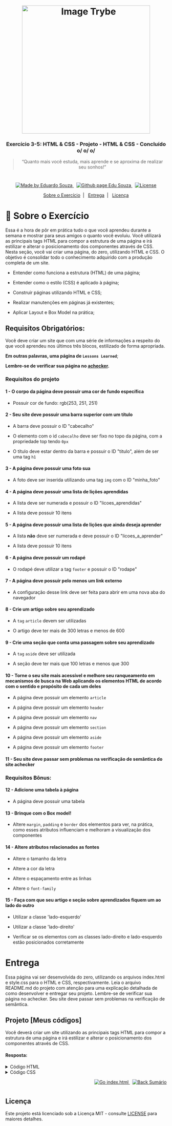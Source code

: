 <h1 align="center">
    <img alt="Image Trybe" src="https://i.ibb.co/d4W2x4g/trybe.png" width="400px" />
</h1>

<h3 align="center">
  Exercício 3-5: HTML & CSS - Projeto - HTML & CSS - Concluído o/ o/ o/
</h3>

<blockquote align="center">“Quanto mais você estuda, mais aprende e se aproxima de realizar seu sonhos!”</blockquote>

<h1></h1>

<p align="center">

  <a href="https://www.linkedin.com/in/eduardosouzaprogrammer/">
    <img alt="Made by Eduardo Souza" src="https://img.shields.io/badge/made%20by-Edu%20Souza-%23F8952D">
  </a>&nbsp;

 <a href="https://edusouza-programmer.github.io/">
<img alt="Github page Edu Souza " src="https://img.shields.io/badge/Github%20page-Edu_Souza-orange">
</a>&nbsp;

  <a href="LICENSE" >
    <img alt="License" src="https://img.shields.io/badge/license-MIT-%23F8952D">
  </a>

</p>

<p align="center">
  <a href="#rocket-Sobre-o-Exercício">Sobre o Exercício</a>&nbsp;&nbsp;|&nbsp;&nbsp;
  <a href="#Entrega">Entrega</a>&nbsp;&nbsp;|&nbsp;&nbsp;
  <a href="#Licença">Licença</a>
</p>

# :rocket: Sobre o Exercício

Essa é a hora de pôr em prática tudo o que você aprendeu durante a semana e mostrar para seus amigos o quanto você evoluiu.
Você utilizará as principais tags HTML para compor a estrutura de uma página e irá estilizar e alterar o posicionamento dos componentes através de CSS.
Nesta seção, você vai criar uma página, do zero, utilizando HTML e CSS. O objetivo é consolidar todo o conhecimento adquirido com a produção completa de um site.

-   Entender como funciona a estrutura (HTML) de uma página;

-   Entender como o estilo (CSS) é aplicado à página;

-   Construir páginas utilizando HTML e CSS;

-   Realizar manutenções em páginas já existentes;

-   Aplicar Layout e Box Model na prática;

## Requisitos Obrigatórios:

Você deve criar um site que com uma série de informações a respeito do que você aprendeu nos últimos três blocos, estilizado de forma apropriada.

**Em outras palavras, uma página de `Lessons Learned`**;

**Lembre-se de verificar sua página no [achecker](https://achecker.ca/checker/index.php).**

### Requisitos do projeto

#### 1 - O corpo da página deve possuir uma cor de fundo específica

- Possuir cor de fundo: rgb(253, 251, 251)

#### 2 - Seu site deve possuir uma barra superior com um título

- A barra deve possuir o ID "cabecalho"

- O elemento com o id `cabecalho` deve ser fixo no topo da página, com a propriedade top tendo `0px`

- O título deve estar dentro da barra e possuir o ID "titulo", além de ser uma tag `h1`

#### 3 - A página deve possuir uma foto sua

- A foto deve ser inserida utilizando uma tag `img` com o ID "minha_foto"

#### 4 - A página deve possuir uma lista de lições aprendidas

- A lista deve ser numerada e possuir o ID "licoes_aprendidas"

- A lista deve possuir 10 itens

#### 5 - A página deve possuir uma lista de lições que ainda deseja aprender

- A lista **não** deve ser numerada e deve possuir o ID "licoes_a_aprender"

- A lista deve possuir 10 itens

#### 6 - A página deve possuir um rodapé

- O rodapé deve utilizar a tag `footer` e possuir o ID "rodape"

#### 7 - A página deve possuir pelo menos um link externo

- A configuração desse link deve ser feita para abrir em uma nova aba do navegador

#### 8 - Crie um artigo sobre seu aprendizado

- A `tag` `article` devem ser utilizadas

- O artigo deve ter mais de 300 letras e menos de 600

#### 9 - Crie uma seção que conta uma passagem sobre seu aprendizado

- A `tag` `aside` deve ser utilizada

- A seção deve ter mais que 100 letras e menos que 300

#### 10 - Torne o seu site mais acessível e melhore seu ranqueamento em mecanismos de busca na Web aplicando os elementos HTML de acordo com o sentido e propósito de cada um deles

- A página deve possuir um elemento `article`

- A página deve possuir um elemento `header`

- A página deve possuir um elemento `nav`

- A página deve possuir um elemento `section`

- A página deve possuir um elemento `aside`

- A página deve possuir um elemento `footer`

#### 11 - Seu site deve passar sem problemas na verificação de semântica do site achecker

### Requisitos Bônus:

#### 12 - Adicione uma tabela à página

- A página deve possuir uma tabela

#### 13 - Brinque com o Box model!

- Altere `margin`, `padding` e `border` dos elementos para ver, na prática, como esses atributos influenciam e melhoram a visualização dos componentes

#### 14 - Altere atributos relacionados as fontes

- Altere o tamanho da letra

- Altere a cor da letra

- Altere o espaçamento entre as linhas

- Altere o `font-family`

#### 15 - Faça com que seu artigo e seção sobre aprendizados fiquem um ao lado do outro

- Utilizar a classe 'lado-esquerdo'

- Utilizar a classe 'lado-direito'

- Verificar se os elementos com as classes lado-direito e lado-esquerdo estão posicionados corretamente

#

# Entrega

Essa página vai ser desenvolvida do zero, utilizando os arquivos index.html e style.css para o HTML e CSS, respectivamente. Leia o arquivo README.md do projeto com atenção para uma explicação detalhada de como desenvolver e entregar seu projeto.
Lembre-se de verificar sua página no achecker. Seu site deve passar sem problemas na verificação de semântica.

## Projeto [Meus códigos]

Você deverá criar um site utilizando as principais tags HTML para compor a estrutura de uma página e irá estilizar e alterar o posicionamento dos componentes através de CSS.


#### Resposta:

<details>
 <summary>Código HTML</summary>

```html
<!DOCTYPE html>
<html lang="pt">

<head>
  <meta charset="UTF-8">
  <meta name="viewport" content="width=device-width, initial-scale=1.0">
  <link href="https://fonts.googleapis.com/css2?family=Caudex&family=Chelsea+Market&family=Lobster&display=swap"
    rel="stylesheet">
  <link rel="stylesheet" href="style.css">
  <title>Project-HTML&CSS</title>
</head>

<body>
  <header id="cabecalho">
    <h1 id="titulo">Projeto<br>HTML & CSS</h1>
  </header>
  <main>
    <div>
      <div class="nav-conteiner">
        <nav>
          <lu>
            <li><a href="#">Home</a></li>
            <li><a href="#sobre">Sobre</a></li>
            <li><a href="#rodape">Contatos</a></li>
          </lu>
        </nav>
      </div>
      <div class="main-conteiner conteiner">
        <div class="itens">
          <a href="https://www.linkedin.com/in/eduardosouzaprogrammer/" target="_blank">
            <img id="minha_foto" src="https://i.ibb.co/NNvbkXY/117194973-1970721483063027-331802382092093166-n.jpg"
              alt="Foto de um cara muito legal e estudioso chamado Edu Souza">
          </a>
        </div>
        <div class="itens">
          <article class="main-article">
            <h1>Eduardo Souza</h1>
            <p>Lorem ipsum dolor sit amet consectetur adipisicing elit. Fugiat, incidunt earum. Quisquam totam in
              accusamus
              magnam.
              officia sapiente dicta adipisci modi consectetur saepe laborum. consectetur saepe laborum.
            </p>
          </article>
        </div>
      </div>
    </div>
  </main>
  <section id="sobre" class="experiencias">

    <div class="quotes-svg">
      <svg xmlns="http://www.w3.org/2000/svg" viewBox="0 0 512 512">
        <path
          d="M228 119c5.523 0 10-4.478 10-10V77c0-27.57-22.43-50-50-50H50C22.43 27 0 49.43 0 77v119.988c0 27.57 22.43 50 50 50h64.692c-2.276 74.706-30.621 113.542-86.459 118.622a10 10 0 00-9.094 9.959V475a10 10 0 0010.561 9.984c68.908-3.876 121.511-27.591 156.349-70.487C220.521 372.051 238 310.029 238 230.152v-35.819c0-5.522-4.477-10-10-10s-10 4.478-10 10v35.819c0 146.644-58.535 223.331-178.86 234.097v-79.836c30.411-4.73 53.934-18.886 70.007-42.161 17.049-24.691 25.694-60.106 25.694-105.264 0-5.522-4.477-10-10-10H50c-16.542 0-30-13.458-30-30V77c0-16.542 13.458-30 30-30h138c16.542 0 30 13.458 30 30v32c0 5.522 4.477 10 10 10zM462 27H324c-27.57 0-50 22.43-50 50v119.988c0 27.57 22.43 50 50 50h64.692c-2.276 74.706-30.621 113.542-86.459 118.622a10 10 0 00-9.094 9.959V475a10 10 0 0010.561 9.984c68.908-3.876 121.511-27.591 156.349-70.487C494.521 372.052 512 310.029 512 230.152V77c0-27.57-22.43-50-50-50zm30 203.152c0 146.644-58.535 223.331-178.861 234.097v-79.836c30.412-4.73 53.935-18.886 70.007-42.161 17.049-24.69 25.694-60.105 25.694-105.264 0-5.522-4.477-10-10-10H324c-16.542 0-30-13.458-30-30V77c0-16.542 13.458-30 30-30h120v74.034c0 5.522 4.477 10 10 10s10-4.478 10-10v-73.96c15.612 1.034 28 14.057 28 29.926v153.152z" />
        <path
          d="M454 145.751c-5.523 0-10 4.527-10 10.049 0 5.522 4.477 10 10 10 5.522 0 10-4.478 10-10v-.099c0-5.522-4.477-9.95-10-9.95zM228 141.666c-5.523 0-10 4.478-10 10v.209c0 5.522 4.477 10 10 10s10-4.478 10-10v-.209c0-5.522-4.477-10-10-10z" />
      </svg>
    </div>

    <aside>
      <h1> Experiência com a <em>Trybe</em></h1>
      <p>Lorem ipsum dolor, sit amet consectetur adipisicing elit. Distinctio expedita iure iste quae incidunt alias
        necessitatibus, dolorem, cupiditate voluptates fugit earum facilis voluptates fugit earum.
      </p>
    </aside>
    <div class="rocket-svg">
      <svg viewBox="0 0 512.004 512.004" xmlns="http://www.w3.org/2000/svg">
        <path
          d="M130.239 138.268l-44.358 3.427c-12.343.954-23.336 7.423-30.162 17.748L4.562 236.815c-5.177 7.83-6 17.629-2.203 26.213 3.798 8.584 11.603 14.566 20.878 16.003l40.615 6.29c9.501-50.42 32.245-100.716 66.387-147.053zM226.682 448.151l6.291 40.615c1.437 9.275 7.419 17.08 16.002 20.877a27.434 27.434 0 0011.112 2.36 27.34 27.34 0 0015.102-4.563l77.374-51.156c10.325-6.827 16.794-17.821 17.746-30.162l3.427-44.358c-46.338 34.143-96.633 56.887-147.054 66.387zM211.407 420c1.41 0 2.828-.116 4.243-.352 21.124-3.532 41.484-9.482 60.906-17.27l-166.93-166.93c-7.788 19.421-13.738 39.781-17.27 60.906-1.392 8.327 1.401 16.81 7.37 22.78l93.144 93.144c4.956 4.955 11.645 7.722 18.537 7.722zM471.178 227.003c40.849-78.974 42.362-162.43 40.227-201.57C510.674 12.022 499.982 1.33 486.57.599A412.7 412.7 0 00464.131 0C420.365 0 351.114 6.629 285 40.826c-52.542 27.177-121.439 87.018-162.087 165.66.48.375.949.773 1.391 1.215l180 180c.442.442.839.91 1.214 1.39 78.642-40.649 138.483-109.546 165.66-162.088zM297.698 108.24c29.241-29.241 76.822-29.244 106.065 0 14.166 14.165 21.967 33 21.967 53.033s-7.801 38.868-21.967 53.033c-14.619 14.619-33.829 21.93-53.032 21.932-19.209.001-38.41-7.309-53.033-21.932-14.166-14.165-21.968-33-21.968-53.033s7.802-38.868 21.968-53.033z" />
        <path
          d="M318.911 193.092c17.545 17.545 46.095 17.546 63.64 0 8.499-8.5 13.18-19.8 13.18-31.82s-4.681-23.32-13.18-31.819c-8.772-8.773-20.296-13.159-31.82-13.159-11.523 0-23.047 4.386-31.819 13.159-8.499 8.499-13.181 19.799-13.181 31.819s4.681 23.321 13.18 31.82zM15.305 421.938c3.839 0 7.678-1.464 10.606-4.394l48.973-48.973c5.858-5.858 5.858-15.355 0-21.213-5.857-5.858-15.355-5.858-21.213 0L4.698 396.331c-5.858 5.858-5.858 15.355 0 21.213a14.954 14.954 0 0010.607 4.394zM119.765 392.239c-5.857-5.858-15.355-5.858-21.213 0L4.397 486.394c-5.858 5.858-5.858 15.355 0 21.213C7.326 510.536 11.165 512 15.004 512s7.678-1.464 10.606-4.394l94.154-94.154c5.859-5.858 5.859-15.355.001-21.213zM143.432 437.12L94.46 486.093c-5.858 5.858-5.858 15.355 0 21.213 2.929 2.929 6.768 4.394 10.606 4.394s7.678-1.464 10.606-4.394l48.973-48.973c5.858-5.858 5.858-15.355 0-21.213-5.857-5.858-15.355-5.858-21.213 0z" />
      </svg>
    </div>

  </section>
  <section>

    <div class="licoes-conteiner conteiner">
      <div class="lado-esquerdo">
        <H1>Lições Aprendidas</H1>
        <ol id="licoes_aprendidas">
          <li>Unix</li>
          <li>Git & GitHub</li>
          <li>HTML</li>
          <li>CSS</li>
          <li>JavaScript</li>
          <li>VScode</li>
          <li>Unit Tests</li>
          <li>DOM</li>
          <li>Slack</li>
          <li>Semantic HTML</li>
        </ol>
      </div>
      <div class="lado-direito">
        <H1>Desejo aprender</H1>
        <ul id="licoes_a_aprender">
          <li>React</li>
          <li>React-Native</li>
          <li>NodeJs</li>
          <li>CSS</li>
          <li>JavaScript</li>
          <li>VScode</li>
          <li>Unit Tests</li>
          <li>DOM</li>
          <li>Slack</li>
          <li>Semantic HTML</li>
        </ul>
      </div>
    </div>
  </section>
  <div class="table">

    <table>
      <thead>
        <tr>
          <th>100% Concluído
            <svg height="512pt" viewBox="0 -13 512.00014 512" width="512pt" xmlns="http://www.w3.org/2000/svg">
              <path
                d="m511.074219 401.507812c-2.402344-11.5625-9.199219-21.441406-19.140625-27.820312-9.941406-6.375-21.75-8.433594-33.265625-5.800781l-53.367188 12.21875v-21.816407c10.703125-10.082031 21.847657-23.246093 29.773438-35.277343 13.898437-21.097657 23.734375-44.265625 29.234375-68.847657 6.539062-29.246093 6.679687-60.207031.402344-89.546874-1.15625-5.398438-6.472657-8.84375-11.871094-7.683594-5.402344 1.152344-8.839844 6.46875-7.6875 11.871094 5.679687 26.535156 5.554687 54.542968-.363282 80.992187-4.96875 22.210937-13.859374 43.144531-26.417968 62.210937-3.722656 5.652344-8.238282 11.582032-13.070313 17.246094v-110.84375c0-5.523437-4.476562-10-10-10h-79.105469v-106.789062c0-5.507813-4.457031-9.980469-9.964843-10l-89.105469-.300782c-.011719 0-.019531 0-.03125 0-2.648438 0-5.1875 1.046876-7.058594 2.917969-1.882812 1.875-2.941406 4.421875-2.941406 7.082031v55.550782h-79.117188c-5.519531 0-10 4.476562-10 10v99.027344h-22.28125v-13.582032c0-5.519531-4.476562-9.996094-10-9.996094h-10.257812c-1.746094-9.613281-2.757812-19.378906-2.996094-29.128906-.585937-23.707031 3.171875-46.902344 11.164063-68.949218 1.863281-5.140626 3.980469-10.265626 6.289062-15.226563 2.332031-5.007813.160157-10.957031-4.84375-13.289063-5.007812-2.324218-10.957031-.160156-13.285156 4.847657-2.558594 5.492187-4.902344 11.164062-6.960937 16.851562-8.84375 24.394531-13 50.054688-12.359376 76.257813.238282 9.578125 1.152344 19.164062 2.703126 28.636718h-45.148438c-5.523438 0-10 4.476563-10 10v175.773438c0 5.523438 4.476562 10 10 10h75.695312c5.523438 0 10-4.476562 10-10v-9.507812h37.617188l152.378906 59.765624c14.226563 5.582032 29.128906 8.390626 44.109375 8.390626 9.988281 0 20.019531-1.25 29.898438-3.761719l119.433593-30.355469c22.671876-5.761719 36.699219-28.214844 31.941407-51.117188zm-125.769531-173.097656v156.273438l-26.734376 6.121094c-2.875.65625-5.78125 1.175781-8.703124 1.582031-11.140626 1.535156-22.507813 1.210937-33.53125-.972657-.046876-.011718-.09375-.019531-.140626-.03125v-15.164062c7.625-11.375 10.152344-25.796875 6.15625-38.960938-1.113281-3.671874-2.695312-7.214843-4.707031-10.484374-.457031-.742188-.933593-1.46875-1.429687-2.179688-.003906-.011719-.011719-.019531-.019532-.03125v-96.15625h69.109376zm-158.210938-117.054687 69.105469.230469v197.09375l-38.621094-15.984376-30.484375-12.621093zm-89.117188 65.515625h69.105469v94.917968l-12.402343-5.132812c-1.214844-.503906-2.515626-.761719-3.824219-.761719h-52.878907zm-62.28125 241.222656h-55.695312v-155.777344h47.179688c.019531 0 .042968.003906.066406.003906.019531 0 .035156-.003906.054687-.003906h8.394531zm398.511719 15.148438-119.433593 30.355468c-20.617188 5.238282-41.980469 3.898438-61.78125-3.863281l-154.136719-60.457031c-1.164063-.457032-2.402344-.6875-3.652344-.6875h-39.507813v-112.691406h93.167969l64.703125 26.78125 35.40625 14.65625c12.527344 5.195312 18.523438 19.890624 13.386719 32.402343-1.03125 2.511719-2.308594 4.898438-4.003906 7.027344-6.261719 7.902344-16.570313 11.386719-26.210938 9.042969-.078125-.019532-.15625-.039063-.234375-.058594-.578125-.144531-1.152344-.3125-1.722656-.5l-67.285156-25.867188c-.546875-.210937-.835938-.320312-.835938-.320312-5.152344-1.984375-10.9375.589844-12.921875 5.746094-1.980469 5.152344.589844 10.941406 5.746094 12.921875 0 0 37.9375 14.585937 66.867187 25.742187.582032.226563 1.160157.4375 1.742188.632813l22.214844 8.542969c6.714844 2.582031 13.398437 5.152343 20.386718 6.9375 11.867188 3.03125 24.183594 4.25 36.417969 3.582031 6.898438-.375 13.785157-1.328125 20.519531-2.867188l34.496094-7.894531c.035156-.007812.070313-.023438.105469-.03125l65.492187-14.992188c6.230469-1.425781 12.625-.3125 18 3.136719 5.382813 3.453125 9.058594 8.800781 10.359376 15.058594 2.578124 12.394531-5.015626 24.546875-17.285157 27.664063zm0 0" />
              <path
                d="m127.878906 71.125c2.390625 0 4.789063-.851562 6.699219-2.578125 17.84375-16.117187 39.152344-28.972656 61.632813-37.179687 24.355468-8.890626 51.054687-12.683594 77.214843-10.964844 18.722657 1.230468 37.066407 5.226562 54.519531 11.875 5.15625 1.964844 10.9375-.621094 12.902344-5.785156 1.96875-5.160157-.621094-10.9375-5.785156-12.902344-19.3125-7.359375-39.609375-11.78125-60.324219-13.144532-28.914062-1.898437-58.441406 2.296876-85.386719 12.136719-24.871093 9.078125-48.445312 23.300781-68.175781 41.121094-4.101562 3.703125-4.421875 10.027344-.71875 14.125 1.972657 2.1875 4.691407 3.296875 7.421875 3.296875zm0 0" />
              <path
                d="m354.886719 142.492188c1.894531 1.644531 4.230469 2.449218 6.554687 2.449218 2.792969 0 5.574219-1.164062 7.554688-3.4375l82.273437-94.707031c3.625-4.167969 3.179688-10.484375-.988281-14.105469-4.171875-3.621094-10.484375-3.179687-14.105469.988282l-82.277343 94.707031c-3.625 4.167969-3.179688 10.484375.988281 14.105469zm0 0" />
              <path
                d="m428.617188 99.738281c-13.84375 0-25.105469 11.261719-25.105469 25.105469s11.261719 25.105469 25.105469 25.105469 25.105468-11.265625 25.105468-25.105469c0-13.84375-11.261718-25.105469-25.105468-25.105469zm0 30.210938c-2.816407 0-5.105469-2.289063-5.105469-5.105469 0-2.8125 2.289062-5.105469 5.105469-5.105469 2.8125 0 5.105468 2.292969 5.105468 5.105469 0 2.816406-2.292968 5.105469-5.105468 5.105469zm0 0" />
              <path
                d="m373.085938 77.476562c13.84375 0 25.105468-11.261718 25.105468-25.105468s-11.261718-25.105469-25.105468-25.105469-25.105469 11.261719-25.105469 25.105469 11.261719 25.105468 25.105469 25.105468zm0-30.214843c2.816406 0 5.105468 2.292969 5.105468 5.109375 0 2.8125-2.289062 5.105468-5.105468 5.105468-2.816407 0-5.105469-2.292968-5.105469-5.105468 0-2.816406 2.289062-5.109375 5.105469-5.109375zm0 0" />
              <path
                d="m92.328125 94.625c1.601563 3.84375 5.542969 6.382812 9.71875 6.164062 4.128906-.214843 7.746094-3.007812 9.023437-6.929687 1.289063-3.957031-.117187-8.464844-3.425781-10.992187-3.371093-2.570313-8.105469-2.730469-11.636719-.382813-3.917968 2.605469-5.488281 7.800781-3.679687 12.140625zm0 0" />
            </svg></th>
        </tr>
      </thead>
      <tbody>
        <tr>
          <td>Quanto mais você estuda, mais aprende e se aproxima de realizar seu sonhos!</td>
        </tr>
      </tbody>
    </table>

  </div>

  <footer id="rodape">

    <div>
      <p>Feito com &hearts; por <em><a href="https://github.com/EduSouza-programmer/EduSouza-programmer.github.io"
            target="_blank">Edu Souza : estudante -- turma 7</a></em></p>
    </div>

  </footer>

</body>

</html>
```

</details>

<details>
 <summary>Código CSS</summary>

```CSS
* {
  margin: 0;
  padding: 0;
  border: 0;
}

.conteiner::after,
.conteiner::before {
  content: "";
  display: table;
  clear: both;
}

body {
  background-color: rgb(253, 251, 251);
  font-family: 'Chelsea Market', cursive;


}

#cabecalho {
  position: fixed;
  top: 0;
  width: 100%;
  /* background-color: rgb(131, 226, 43); */
  background-image: url(/cool-background_main.png);
  background-size: cover;
  border-bottom: 3px solid rgba(165, 42, 42, 0.281);
  margin: 0 auto;
  text-align: center;
  padding: 10px;
  font-size: 10px;
  z-index: 10;



}

/* hero */

main {
  background-image: url(/cool-background_main.png);
  background-size: cover;
  border-bottom: 2px solid rgba(165, 42, 42, 0.281);


}

.nav-conteiner {
  width: 700px;
  background-color: rgba(165, 42, 42, 0.247);
  padding: 10px;
  margin-top: 70px;
  border-radius: 0 0 10px 10px;
  border-top: 2px solid rgba(165, 42, 42, 0.281);

}

.nav-conteiner li {
  display: inline-block;
  margin: 0 30px;
  line-height: 25px;



}

.nav-conteiner a {

  text-decoration: none;
  font-size: 18px;
  color: whitesmoke;

}

.nav-conteiner a:hover {
  border-bottom: 3px dashed rgba(240, 240, 240, 0.658);
  font-weight: bold;

}



main div {

  /* background-color: aqua; */
  max-width: 1170px;
  margin: 0 auto;
  text-align: center;
  padding-bottom: 30px;
  line-height: 25px;


}

.itens {

  width: 540px;
  margin: 30px 20px;
  float: left;

}


.itens img {

  margin-top: 40px;
  width: 345px;
  border-radius: 20% 5px 20% 5px;
  border: 3px solid rgba(165, 42, 42, 0.24);



}

.itens article {
  margin-top: 90px;
}

.itens h1 {
  padding: 30px 0;
  font-size: 40px;
  color: antiquewhite;

}

/* seção experiencias */

.experiencias {
  max-width: 1170px;
  margin: 0 auto;
  text-align: center;
  padding: 60px 0 30px 0;
  /* background-color: brown; */
}

.experiencias em {
  color: rgb(39, 190, 39);
  text-decoration: underline;
  font-size: 32px;
}

.experiencias h1 {

  font-size: 24px;
}




.experiencias p {
  width: 700px;
  padding: 60px 0 30px;
  margin: 0 auto;
  /* background-color: blue; */
  line-height: 25px;

}


.quotes-svg {
  width: 70px;
  height: 70px;
  margin: 0 auto 0px 200px;



}

.rocket-svg {
  width: 70px;
  height: 70px;
  margin: 30px auto;

}





.licoes-conteiner {
  max-width: 1170px;
  margin: 0px auto;
  /* background-color: yellow; */
  text-align: center;
  padding-top: 15px;
  padding-bottom: 60px;


}

.licoes-conteiner div {
  width: 450px;
  float: left;
  margin: 0 65px;
  /* background-color: blueviolet; */
  padding: 0 0 15px;
}

.licoes-conteiner h1 {
  font-size: 24px;
}

#licoes_aprendidas {
  text-align: left;
  margin-left: 100px;
  padding: 30px 0;

}

#licoes_a_aprender {
  text-align: left;
  margin-left: 100px;
  padding: 30px 0;
}

.table {
  max-width: 1170px;
  margin: 0 auto;

  text-align: center;

}

.table table {
  display: inline;
}

.table svg {
  width: 30px;
  height: 30px;
}



#rodape {
  text-align: center;
  padding: 20px 0;
  background-image: url(/cool-background_main.png);
  background-size: cover;
  border-top: 2px solid rgba(165, 42, 42, 0.281);
}

#rodape div {
  max-width: 1170px;
  margin: 0 auto;
}

#rodape a {
  color: whitesmoke;
  text-decoration: none;
  font-size: 18px;
}

#rodape a:hover {
  border-bottom: 3px dashed rgba(240, 240, 240, 0.658);
  font-weight: bold;
}
```

</details>


<p align="right">
    <a href="https://edusouza-programmer.github.io/Trybe_Exercicio_3-3_Edu_Souza//parte-1/challenge_1-o_modelo_boxer.html">
    <img alt="Go index.html" src="https://img.shields.io/badge/Go-index.html-orange">
    </a>&nbsp;
    <a href="#Sumário">
    <img alt="Back Sumário" src="https://img.shields.io/badge/Back-Sum%C3%A1rio-orange">
  </a>
</p>



#

## Licença

Este projeto está licenciado sob a Licença MIT - consulte [LICENSE](https://opensource.org/licenses/MIT) para maiores detalhes.

